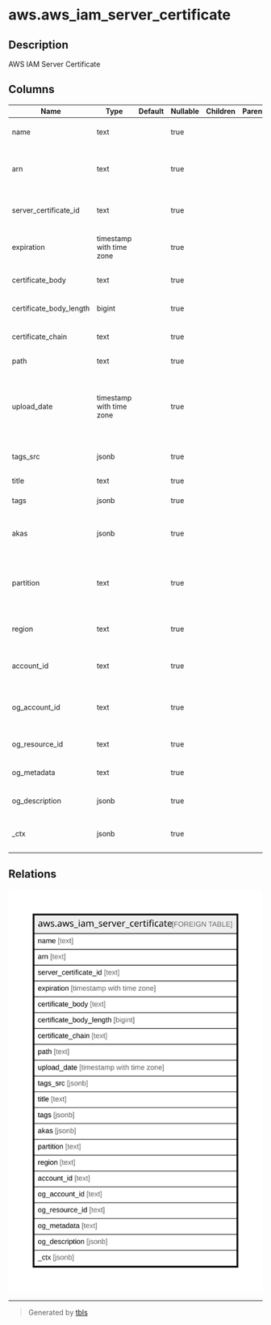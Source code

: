 # aws.aws_iam_server_certificate

## Description

AWS IAM Server Certificate

## Columns

| Name | Type | Default | Nullable | Children | Parents | Comment |
| ---- | ---- | ------- | -------- | -------- | ------- | ------- |
| name | text |  | true |  |  | The name that identifies the server certificate. |
| arn | text |  | true |  |  | The Amazon Resource Name (ARN) specifying the server certificate. |
| server_certificate_id | text |  | true |  |  | The stable and unique string identifying the server certificate. |
| expiration | timestamp with time zone |  | true |  |  | The date on which the certificate is set to expire. |
| certificate_body | text |  | true |  |  | The contents of the public key certificate. |
| certificate_body_length | bigint |  | true |  |  | The contents of the public key certificate. |
| certificate_chain | text |  | true |  |  | The contents of the public key certificate chain. |
| path | text |  | true |  |  | The path to the server certificate. |
| upload_date | timestamp with time zone |  | true |  |  | The Amazon Resource Name (ARN) of the account that is designated as the management account for the organization |
| tags_src | jsonb |  | true |  |  | A list of tags attached with the resource. |
| title | text |  | true |  |  | Title of the resource. |
| tags | jsonb |  | true |  |  | A map of tags for the resource. |
| akas | jsonb |  | true |  |  | Array of globally unique identifier strings (also known as) for the resource. |
| partition | text |  | true |  |  | The AWS partition in which the resource is located (aws, aws-cn, or aws-us-gov). |
| region | text |  | true |  |  | The AWS Region in which the resource is located. |
| account_id | text |  | true |  |  | The AWS Account ID in which the resource is located. |
| og_account_id | text |  | true |  |  | The Platform Account ID in which the resource is located. |
| og_resource_id | text |  | true |  |  | The unique ID of the resource in opengovernance. |
| og_metadata | text |  | true |  |  | Platform Metadata of the AWS resource. |
| og_description | jsonb |  | true |  |  | The full model description of the resource |
| _ctx | jsonb |  | true |  |  | Steampipe context in JSON form, e.g. connection_name. |

## Relations

![er](aws.aws_iam_server_certificate.svg)

---

> Generated by [tbls](https://github.com/k1LoW/tbls)
